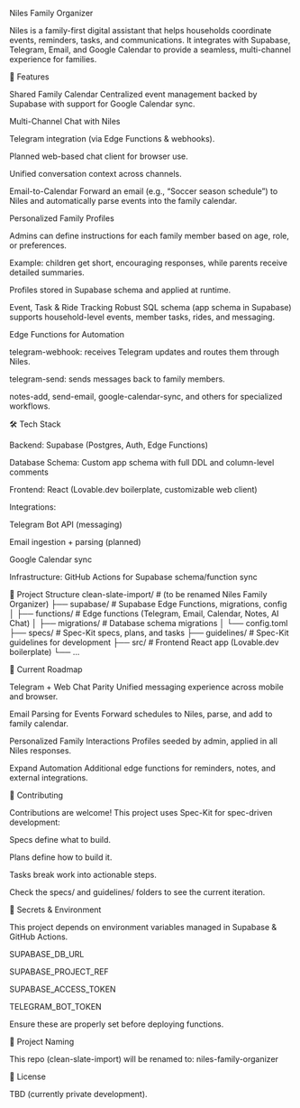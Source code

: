 Niles Family Organizer

Niles is a family-first digital assistant that helps households coordinate events, reminders, tasks, and communications.
It integrates with Supabase, Telegram, Email, and Google Calendar to provide a seamless, multi-channel experience for families.

🚀 Features

Shared Family Calendar
Centralized event management backed by Supabase with support for Google Calendar sync.

Multi-Channel Chat with Niles

Telegram integration (via Edge Functions & webhooks).

Planned web-based chat client for browser use.

Unified conversation context across channels.

Email-to-Calendar
Forward an email (e.g., “Soccer season schedule”) to Niles and automatically parse events into the family calendar.

Personalized Family Profiles

Admins can define instructions for each family member based on age, role, or preferences.

Example: children get short, encouraging responses, while parents receive detailed summaries.

Profiles stored in Supabase schema and applied at runtime.

Event, Task & Ride Tracking
Robust SQL schema (app schema in Supabase) supports household-level events, member tasks, rides, and messaging.

Edge Functions for Automation

telegram-webhook: receives Telegram updates and routes them through Niles.

telegram-send: sends messages back to family members.

notes-add, send-email, google-calendar-sync, and others for specialized workflows.

🛠️ Tech Stack

Backend: Supabase
 (Postgres, Auth, Edge Functions)

Database Schema: Custom app schema with full DDL and column-level comments

Frontend: React (Lovable.dev boilerplate, customizable web client)

Integrations:

Telegram Bot API (messaging)

Email ingestion + parsing (planned)

Google Calendar sync

Infrastructure: GitHub Actions for Supabase schema/function sync

📂 Project Structure
clean-slate-import/   # (to be renamed Niles Family Organizer)
├── supabase/         # Supabase Edge Functions, migrations, config
│   ├── functions/    # Edge functions (Telegram, Email, Calendar, Notes, AI Chat)
│   ├── migrations/   # Database schema migrations
│   └── config.toml
├── specs/            # Spec-Kit specs, plans, and tasks
├── guidelines/       # Spec-Kit guidelines for development
├── src/              # Frontend React app (Lovable.dev boilerplate)
└── ...

📖 Current Roadmap

Telegram + Web Chat Parity
Unified messaging experience across mobile and browser.

Email Parsing for Events
Forward schedules to Niles, parse, and add to family calendar.

Personalized Family Interactions
Profiles seeded by admin, applied in all Niles responses.

Expand Automation
Additional edge functions for reminders, notes, and external integrations.

🤝 Contributing

Contributions are welcome! This project uses Spec-Kit
 for spec-driven development:

Specs define what to build.

Plans define how to build it.

Tasks break work into actionable steps.

Check the specs/ and guidelines/ folders to see the current iteration.

🔐 Secrets & Environment

This project depends on environment variables managed in Supabase & GitHub Actions.

SUPABASE_DB_URL

SUPABASE_PROJECT_REF

SUPABASE_ACCESS_TOKEN

TELEGRAM_BOT_TOKEN

Ensure these are properly set before deploying functions.

📛 Project Naming

This repo (clean-slate-import) will be renamed to:
niles-family-organizer

📅 License

TBD (currently private development).
